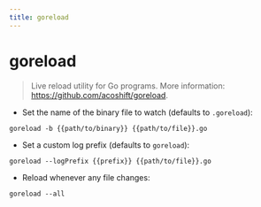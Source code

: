 ```yaml
---
title: goreload
---
```

# goreload

> Live reload utility for Go programs.
> More information: <https://github.com/acoshift/goreload>.

- Set the name of the binary file to watch (defaults to `.goreload`):

`goreload -b {{path/to/binary}} {{path/to/file}}.go`

- Set a custom log prefix (defaults to `goreload`):

`goreload --logPrefix {{prefix}} {{path/to/file}}.go`

- Reload whenever any file changes:

`goreload --all`
